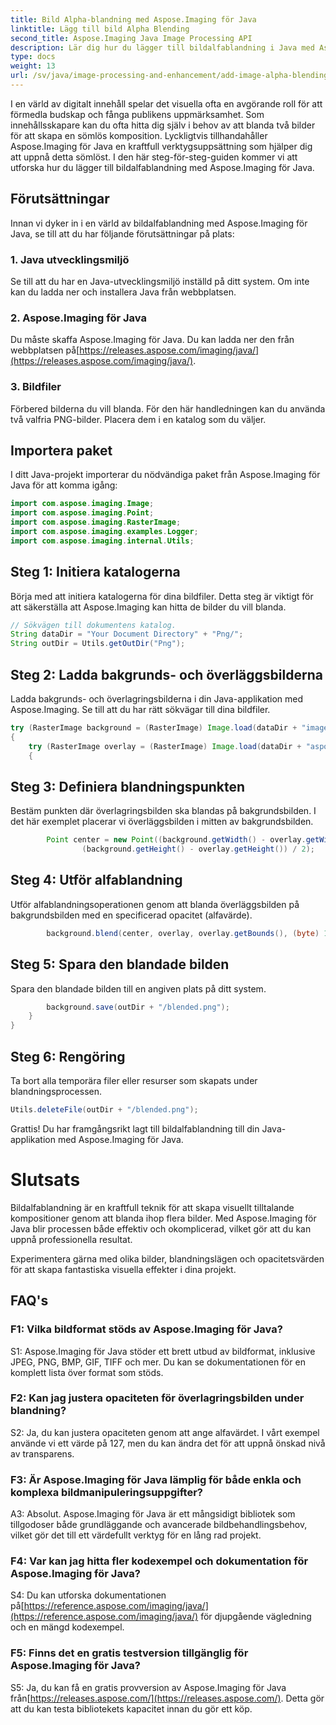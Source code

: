 ```yaml
---
title: Bild Alpha-blandning med Aspose.Imaging för Java
linktitle: Lägg till bild Alpha Blending
second_title: Aspose.Imaging Java Image Processing API
description: Lär dig hur du lägger till bildalfablandning i Java med Aspose.Imaging. Skapa fantastiska visuella effekter med steg-för-steg-vägledning.
type: docs
weight: 13
url: /sv/java/image-processing-and-enhancement/add-image-alpha-blending/
---
```

I en värld av digitalt innehåll spelar det visuella ofta en avgörande roll för att förmedla budskap och fånga publikens uppmärksamhet. Som innehållsskapare kan du ofta hitta dig själv i behov av att blanda två bilder för att skapa en sömlös komposition. Lyckligtvis tillhandahåller Aspose.Imaging för Java en kraftfull verktygsuppsättning som hjälper dig att uppnå detta sömlöst. I den här steg-för-steg-guiden kommer vi att utforska hur du lägger till bildalfablandning med Aspose.Imaging för Java.

## Förutsättningar

Innan vi dyker in i en värld av bildalfablandning med Aspose.Imaging för Java, se till att du har följande förutsättningar på plats:

### 1. Java utvecklingsmiljö
Se till att du har en Java-utvecklingsmiljö inställd på ditt system. Om inte kan du ladda ner och installera Java från webbplatsen.

### 2. Aspose.Imaging för Java
Du måste skaffa Aspose.Imaging för Java. Du kan ladda ner den från webbplatsen på[https://releases.aspose.com/imaging/java/](https://releases.aspose.com/imaging/java/).

### 3. Bildfiler
Förbered bilderna du vill blanda. För den här handledningen kan du använda två valfria PNG-bilder. Placera dem i en katalog som du väljer.

## Importera paket

I ditt Java-projekt importerar du nödvändiga paket från Aspose.Imaging för Java för att komma igång:

```java
import com.aspose.imaging.Image;
import com.aspose.imaging.Point;
import com.aspose.imaging.RasterImage;
import com.aspose.imaging.examples.Logger;
import com.aspose.imaging.internal.Utils;
```

## Steg 1: Initiera katalogerna

Börja med att initiera katalogerna för dina bildfiler. Detta steg är viktigt för att säkerställa att Aspose.Imaging kan hitta de bilder du vill blanda.

```java
// Sökvägen till dokumentens katalog.
String dataDir = "Your Document Directory" + "Png/";
String outDir = Utils.getOutDir("Png");
```

## Steg 2: Ladda bakgrunds- och överläggsbilderna

Ladda bakgrunds- och överlagringsbilderna i din Java-applikation med Aspose.Imaging. Se till att du har rätt sökvägar till dina bildfiler.

```java
try (RasterImage background = (RasterImage) Image.load(dataDir + "image0.png"))
{
    try (RasterImage overlay = (RasterImage) Image.load(dataDir + "aspose_logo.png"))
    {
```

## Steg 3: Definiera blandningspunkten

Bestäm punkten där överlagringsbilden ska blandas på bakgrundsbilden. I det här exemplet placerar vi överläggsbilden i mitten av bakgrundsbilden.

```java
        Point center = new Point((background.getWidth() - overlay.getWidth()) / 2,
                (background.getHeight() - overlay.getHeight()) / 2);
```

## Steg 4: Utför alfablandning

Utför alfablandningsoperationen genom att blanda överläggsbilden på bakgrundsbilden med en specificerad opacitet (alfavärde).

```java
        background.blend(center, overlay, overlay.getBounds(), (byte) 127);
```

## Steg 5: Spara den blandade bilden

Spara den blandade bilden till en angiven plats på ditt system.

```java
        background.save(outDir + "/blended.png");
    }
}
```

## Steg 6: Rengöring

Ta bort alla temporära filer eller resurser som skapats under blandningsprocessen.

```java
Utils.deleteFile(outDir + "/blended.png");
```

Grattis! Du har framgångsrikt lagt till bildalfablandning till din Java-applikation med Aspose.Imaging för Java.

# Slutsats

Bildalfablandning är en kraftfull teknik för att skapa visuellt tilltalande kompositioner genom att blanda ihop flera bilder. Med Aspose.Imaging för Java blir processen både effektiv och okomplicerad, vilket gör att du kan uppnå professionella resultat.

Experimentera gärna med olika bilder, blandningslägen och opacitetsvärden för att skapa fantastiska visuella effekter i dina projekt.

## FAQ's

### F1: Vilka bildformat stöds av Aspose.Imaging för Java?

S1: Aspose.Imaging för Java stöder ett brett utbud av bildformat, inklusive JPEG, PNG, BMP, GIF, TIFF och mer. Du kan se dokumentationen för en komplett lista över format som stöds.

### F2: Kan jag justera opaciteten för överlagringsbilden under blandning?

S2: Ja, du kan justera opaciteten genom att ange alfavärdet. I vårt exempel använde vi ett värde på 127, men du kan ändra det för att uppnå önskad nivå av transparens.

### F3: Är Aspose.Imaging för Java lämplig för både enkla och komplexa bildmanipuleringsuppgifter?

A3: Absolut. Aspose.Imaging för Java är ett mångsidigt bibliotek som tillgodoser både grundläggande och avancerade bildbehandlingsbehov, vilket gör det till ett värdefullt verktyg för en lång rad projekt.

### F4: Var kan jag hitta fler kodexempel och dokumentation för Aspose.Imaging för Java?

 S4: Du kan utforska dokumentationen på[https://reference.aspose.com/imaging/java/](https://reference.aspose.com/imaging/java/) för djupgående vägledning och en mängd kodexempel.

### F5: Finns det en gratis testversion tillgänglig för Aspose.Imaging för Java?

 S5: Ja, du kan få en gratis provversion av Aspose.Imaging för Java från[https://releases.aspose.com/](https://releases.aspose.com/). Detta gör att du kan testa bibliotekets kapacitet innan du gör ett köp.